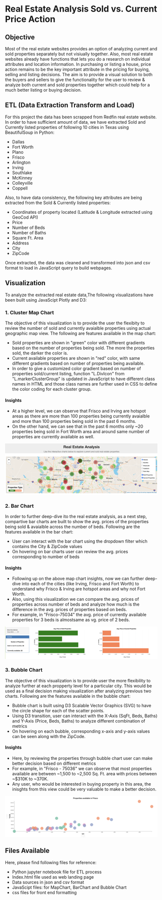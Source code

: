 # Real Estate Analysis Sold vs. Current Price Action

## Objective
Most of the real estate websites provides an option of analyzing current and sold properties separately but not visiually together. Also, most real estate websites already have functions that lets you do a research on individual attributes and location information. In purchasing or listing a house, price action remains to be the key important attribute in the pricing for buying, selling and listing decisions.
The aim is to provide a visual solution to both the buyers and sellers to give the functionality for the user to review & analyze both current and sold properties together which could help for a much better listing or buying decision.

## ETL (Data Extraction Transform and Load)
 For this project the data has been scrapped from Redfin real estate website. 
 In order to have sufficient amount of data, we have extracted Sold and Currently listed properties of following 10 cities in Texas using BeautifulSoup in Python: 
- Dallas
- Fort Worth
- Plano
- Frisco
- Arlington
- Irving
- Southlake
- McKinney
- Colleyville
- Coppell

Also, to have data consistency, the following key attributes are being extracted from the Sold & Currently listed properties:
- Coordinates of property located (Latitude & Longitude extracted using GeoCod API)
- Price
- Number of Beds
- Number of Baths
- Square Ft. Area
- Address
- City
- ZipCode

Once extracted, the data was cleaned and transformed into json and csv format to load in JavaScript query to build webpages.

## Visualization
To analyze the extracted real estate data,The following visualizations have been built using JavaScipt Plotly and D3:

### 1. Cluster Map Chart
The objective of this visualization is to provide the user the flexibity to review the number of sold and currently avaialble properties using actual geographic map view. 
The following are features available in the map chart:
- Sold properties are shown in "green" color with different gradients based on the number of properties being sold. The more the properties sold, the darker the color is.
- Current available properties are shown in "red" color, with same different gradients based on number of properties being available.
- In order to give a customized color gradient based on number of properties sold/current listing, function "L.DivIcon" from "L.markerClusterGroup" is updated in JavaScript to have different class names in HTML and those class names are further used in CSS to define the color coding for each cluster group.
 
#### Insights
- At a higher level, we can observe that Frisco and Irving are hotspot areas as there are more than 100 properties being currently avaialble and more than 100 properties being sold in the past 6 months.
- On the other hand, we can see that in the past 6 months only ~20 properties being sold in Fort Worth area and around same number of properties are currently available as well.

![map_chart](Images/map_chart.png)

### 2. Bar Chart
In order to further deep-dive ito the real estate analysis, as a next step, compartive bar charts are built to show the avg. prices of the properties being sold & avaialble across the number of beds. Following are the features available in the bar chart:
- User can interact with the bar chart using the dropdown filter which contains the City & ZipCode values
- On hovering on bar charts user can review the avg. prices corresponding to number of beds

#### Insights
- Following up on the above map chart insights, now we can further deep-dive into each of the cities (like Irving, Frisco and Fort Worth) to understand why Frisco & Irving are hotspot areas and why not Fort Worth.
- Also, using this visualization we can compare the avg. prices of properties across number of beds and analyze how much is the difference in the avg. prices of properties based on beds.
- For example, in "Frisco-75034" the avg. price of currently available properties for 3 beds is almostsame as vg. price of 2 beds.

![bar_chart](Images/bar_chart.png)

### 3. Bubble Chart
The objective of this visualization is to provide user the more flexibility to analyze further at each propperty level for a particular city. This would be used as a final decision making visualization after analyzing previous two charts. Following are the features available in the bubble chart:
- Bubble chart is built using D3 Scalable Vector Graphics (SVG) to have the circle shape for each of the scatter points.
- Using D3 transition, user can interact with the X-Axis (SqFt, Beds, Baths) and Y-Axis (Price, Beds, Baths) to analyze different combination of metrics 
- On hovering on each bubble, corresponding x-axis and y-axis values can be seen along with the ZipCode.
#### Insights
- Here, by reviewing the properties through bubble chart user can make better decision based on different metrics
- For example, in "Frisco - 75036" we can observe that most properties available are between ~1,500 to ~2,500 Sq. Ft. area with prices between ~$310K to ~370K.
- Any user, who would be interested in buying property in this area, the inisghts from this view could be very valuable to make a better decision.

![bubble_chart](Images/bubble_chart.png)

## Files Available
Here, please find following files for reference:
- Python jupyter notebook file for ETL process
- Index.html file used as web landing page
- Data sources in json and csv format
- JavaScipt files: for MapChart, BarChart and Bubble Chart
- css files for front end formatting
